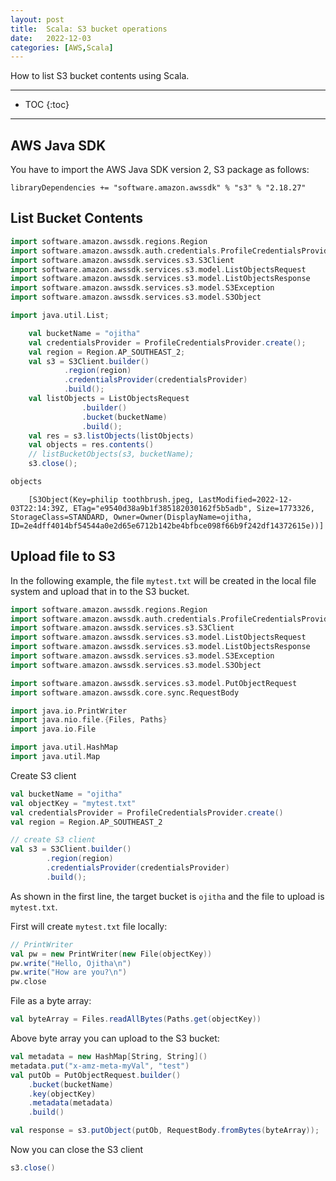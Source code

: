 ```yaml
---
layout: post
title:  Scala: S3 bucket operations
date:   2022-12-03
categories: [AWS,Scala]
---
```


How to list S3 bucket contents using Scala.

<!--more-->

------

* TOC
{:toc}
------

## AWS Java SDK

You have to import the AWS Java SDK version 2, S3 package as follows:

```
libraryDependencies += "software.amazon.awssdk" % "s3" % "2.18.27"
```

## List Bucket Contents


```scala
import software.amazon.awssdk.regions.Region
import software.amazon.awssdk.auth.credentials.ProfileCredentialsProvider
import software.amazon.awssdk.services.s3.S3Client
import software.amazon.awssdk.services.s3.model.ListObjectsRequest
import software.amazon.awssdk.services.s3.model.ListObjectsResponse
import software.amazon.awssdk.services.s3.model.S3Exception
import software.amazon.awssdk.services.s3.model.S3Object

import java.util.List;
```


```scala
    val bucketName = "ojitha"
    val credentialsProvider = ProfileCredentialsProvider.create();
    val region = Region.AP_SOUTHEAST_2;
    val s3 = S3Client.builder()
            .region(region)
            .credentialsProvider(credentialsProvider)
            .build();
    val listObjects = ListObjectsRequest
                .builder()
                .bucket(bucketName)
                .build();
    val res = s3.listObjects(listObjects)
    val objects = res.contents()            
    // listBucketObjects(s3, bucketName);
    s3.close();
```


```scala
objects
```



```
    [S3Object(Key=philip toothbrush.jpeg, LastModified=2022-12-03T22:14:39Z, ETag="e9540d38a9b1f385182030162f5b5adb", Size=1773326, StorageClass=STANDARD, Owner=Owner(DisplayName=ojitha, ID=2e4dff4014bf54544a0e2d65e6712b142be4bfbce098f66b9f242df14372615e))]
```

## Upload file to S3

In the following example, the file `mytest.txt` will be created in the local file system and upload that in to the S3 bucket.

```scala
import software.amazon.awssdk.regions.Region
import software.amazon.awssdk.auth.credentials.ProfileCredentialsProvider
import software.amazon.awssdk.services.s3.S3Client
import software.amazon.awssdk.services.s3.model.ListObjectsRequest
import software.amazon.awssdk.services.s3.model.ListObjectsResponse
import software.amazon.awssdk.services.s3.model.S3Exception
import software.amazon.awssdk.services.s3.model.S3Object

import software.amazon.awssdk.services.s3.model.PutObjectRequest
import software.amazon.awssdk.core.sync.RequestBody

import java.io.PrintWriter
import java.nio.file.{Files, Paths}
import java.io.File

import java.util.HashMap
import java.util.Map
```

Create S3 client

```scala
val bucketName = "ojitha"
val objectKey = "mytest.txt"
val credentialsProvider = ProfileCredentialsProvider.create()
val region = Region.AP_SOUTHEAST_2

// create S3 client
val s3 = S3Client.builder()
        .region(region)
        .credentialsProvider(credentialsProvider)
        .build();
```

As shown in the first line, the target bucket is `ojitha` and the file to upload is `mytest.txt`.

First will create `mytest.txt` file locally:

```scala
// PrintWriter
val pw = new PrintWriter(new File(objectKey))
pw.write("Hello, Ojitha\n")
pw.write("How are you?\n")
pw.close
```

File as a byte array:

```scala
val byteArray = Files.readAllBytes(Paths.get(objectKey))
```

Above byte array you can upload to the S3 bucket:

```scala
val metadata = new HashMap[String, String]()
metadata.put("x-amz-meta-myVal", "test")
val putOb = PutObjectRequest.builder()
    .bucket(bucketName)
    .key(objectKey)
    .metadata(metadata)
    .build()

val response = s3.putObject(putOb, RequestBody.fromBytes(byteArray));
```

Now you can close the S3 client

```scala
s3.close()
```

